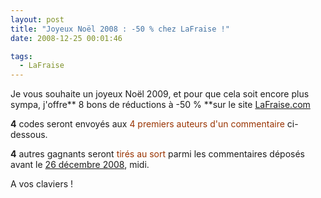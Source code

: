 ```yaml
---
layout: post
title: "Joyeux Noël 2008 : -50 % chez LaFraise !"
date: 2008-12-25 00:01:46

tags:
  - LaFraise
---
```


Je vous souhaite un joyeux Noël 2009, et pour que cela soit encore plus sympa, j'offre** 8 bons de réductions à -50 % **sur le site [LaFraise.com](https://www.lafraise.com/)

<!-- more -->

**4** codes seront envoyés aux <span style="color: #993300">4 premiers auteurs d'un commentaire</span> ci-dessous.

**4** autres gagnants seront <span style="color: #993300">tirés au sort</span> parmi les commentaires déposés avant le <span style="text-decoration: underline">26 décembre 2008</span>, midi.

A vos claviers&nbsp;!